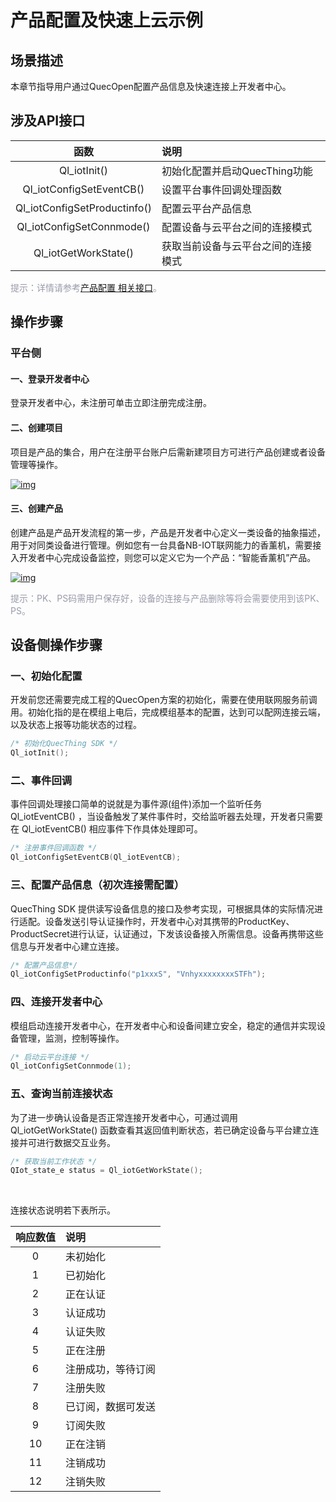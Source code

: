 # 产品配置及快速上云示例


## __场景描述__
本章节指导用户通过QuecOpen配置产品信息及快速连接上开发者中心。

## __涉及API接口__

 | 函数 | 说明  |
|:--------:| :-------------|
|  Ql_iotInit() | 初始化配置并启动QuecThing功能 |
| Ql_iotConfigSetEventCB()| 设置平台事件回调处理函数|
|Ql_iotConfigSetProductinfo()| 配置云平台产品信息| 
| Ql_iotConfigSetConnmode() | 配置设备与云平台之间的连接模式 |
| Ql_iotGetWorkState()  |获取当前设备与云平台之间的连接模式 |

<font color=#999AAA >提示：详情请参考[产品配置 相关接口](/deviceDevelop/nb/QuecOpen/api/nb-quecopen-api-02.md)。</font>


## __操作步骤__
### __平台侧__
#### __一、登录开发者中心__
登录<a :href="toDevelopCenter()" target="_blank">开发者中心</a>，未注册可单击<a :href="toDevelopCenter('registerType')" target="_blank">立即注册</a>完成注册。
#### __二、创建项目__
项目是产品的集合，用户在注册平台账户后需新建项目方可进行产品创建或者设备管理等操作。

<a data-fancybox title="img" href="/deviceDevelop/nb/QuecOpen/resource/Connect_cloud/Example-01.png">![img](/deviceDevelop/nb/QuecOpen/resource/Connect_cloud/Example-01.png)</a>

#### __三、创建产品__
创建产品是产品开发流程的第一步，产品是开发者中心定义一类设备的抽象描述，用于对同类设备进行管理。例如您有一台具备NB-IOT联网能力的香薰机，需要接入开发者中心完成设备监控，则您可以定义它为一个产品：“智能香薰机”产品。

<a data-fancybox title="img" href="/deviceDevelop/nb/QuecOpen/resource/Connect_cloud/Example-02.png">![img](/deviceDevelop/nb/QuecOpen/resource/Connect_cloud/Example-02.png)</a>

<font color=#999AAA >提示：PK、PS码需用户保存好，设备的连接与产品删除等将会需要使用到该PK、PS。</font>

## __设备侧操作步骤__
### __一、初始化配置__
开发前您还需要完成工程的QuecOpen方案的初始化，需要在使用联网服务前调用。初始化指的是在模组上电后，完成模组基本的配置，达到可以配网连接云端，以及状态上报等功能状态的过程。
```c
/* 初始化QuecThing SDK */
Ql_iotInit();
```
### __二、事件回调__
事件回调处理接口简单的说就是为事件源(组件)添加一个监听任务 Ql_iotEventCB() ，当设备触发了某件事件时，交给监听器去处理，开发者只需要在 Ql_iotEventCB() 相应事件下作具体处理即可。

```c
/* 注册事件回调函数 */
Ql_iotConfigSetEventCB(Ql_iotEventCB);
```
### __三、配置产品信息（初次连接需配置）__

QuecThing SDK 提供读写设备信息的接口及参考实现，可根据具体的实际情况进行适配。设备发送引导认证操作时，开发者中心对其携带的ProductKey、ProductSecret进行认证，认证通过，下发该设备接入所需信息。设备再携带这些信息与开发者中心建立连接。
```c
/* 配置产品信息*/
Ql_iotConfigSetProductinfo("p1xxxS", "VnhyxxxxxxxxSTFh");
```


### __四、连接开发者中心__
模组启动连接开发者中心，在开发者中心和设备间建立安全，稳定的通信并实现设备管理，监测，控制等操作。
 ```c
/* 启动云平台连接 */
Ql_iotConfigSetConnmode(1);
```

### __五、查询当前连接状态__

为了进一步确认设备是否正常连接开发者中心，可通过调用 Ql_iotGetWorkState() 函数查看其返回值判断状态，若已确定设备与平台建立连接并可进行数据交互业务。

```c
/* 获取当前工作状态 */
QIot_state_e status = Ql_iotGetWorkState();
```

<br>

连接状态说明若下表所示。

| 响应数值 | 说明   |
|:--------:| :-----------|
|0| 未初始化|
|1| 已初始化|
|2| 正在认证|
|3| 认证成功|
|4| 认证失败|
|5| 正在注册|
|6| 注册成功，等待订阅|
|7| 注册失败|
|8| 已订阅，数据可发送|
|9| 订阅失败|
|10| 正在注销|
|11|  注销成功|
|12|  注销失败|

      

 
